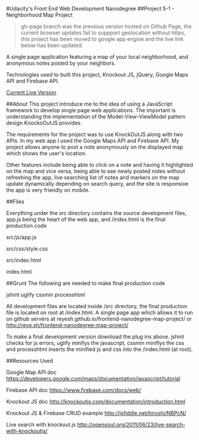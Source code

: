 #Udacity's Front End Web Development Nanodegree
##Project 5-1 - Neighborhood Map Project
> gh-page branch was the previous version hosted on Github Page, the current browser updates fail to suppport geolocation without https, this project has been moved to google app engine and the live link below has been updated.

A single page application featuring a map of your local neighborhood, and anonymous notes posted by your neighbors.

Technologies used to built this project, Knockout JS, jQuery, Google Maps API and Firebase API.

[Current Live Version](https://map-notes-1307.appspot.com/)

##About
This project introduce me to the idea of using a JavaScript framework to develop single page web applications. The important is understanding the implementation of the Model-View-ViewModel pattern design KnockoOutJS provides.

The requirements for the project was to use KnockOutJS along with two APIs. In my web app I used the Google Maps API and Firebase API. My project allows anyone to post a note anonymously on the displayed map which shows the user's location.

Other features include being able to click on a note and having it highlighted on the map and vice versa, being able to see newly posted notes without refreshing the app, live searching list of notes and markers on the map update dynamically depending on search query, and the site is responsive the app is very friendly on mobile.

##Files

Everything under the src directory contains the source development files, app.js being the heart of the web app, and /index.html is the final production code

src/js/app.js

src/css/style.css

src/index.html

index.html

##Grunt 
The following are needed to make final production code

jshint
uglify
cssmin
processhtml

All development files are located inside /src directory, the final production file is located on root at /index.html. A single page app which allows it to run on github servers at reyesh.github.io/frontend-nanodegree-map-project/ or http://reye.sh/frontend-nanodegree-map-project/

To make a final development version download the plug ins above. jshint checks for js errors, uglify minifys the javascript, cssmin miniflys the css and processhtml inserts the minified js and css into the /index.html (at root).

##Resources Used

Google Map API doc
https://developers.google.com/maps/documentation/javascript/tutorial

Firebase API doc
https://www.firebase.com/docs/web/

Knockout JS doc
http://knockoutjs.com/documentation/introduction.html

Knockout JS & Firebase CRUD example
http://jsfiddle.net/hiroshi/NBPcN/

Live search with knockout.js
http://opensoul.org/2011/06/23/live-search-with-knockoutjs/

